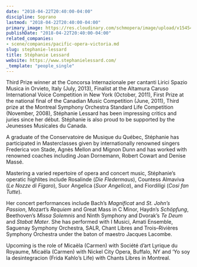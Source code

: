 ```yaml
---
date: "2018-04-22T20:40:00-04:00"
discipline: Soprano
lastmod: "2018-04-22T20:40:00-04:00"
primary_image: https://res.cloudinary.com/schmopera/image/upload/v1545409169/media/webhook-uploads/1524443831599/StephanieLessard-casting-bleue-1.jpg.jpg
publishDate: "2018-04-22T20:40:00-04:00"
related_companies:
- scene/companies/pacific-opera-victoria.md
slug: stephanie-lessard
title: Stéphanie Lessard
website: https://www.stephanielessard.com/
_template: "people_single"
---
```


Third Prize winner at the Concorsa Internazionale per cantanti Lirici Spazio Musica in Orvieto, Italy (July, 2013), Finalist at the Altamura Caruso International Voice Competition in New York (October, 2011), First Prize at the national final of the Canadian Music Competition (June, 2011), Third prize at the Montreal Symphony Orchestra Standard Life Competition (November, 2008), Stéphanie Lessard has been impressing critics and juries since her début.  Stéphanie is also proud to be supported by the Jeunesses Musicales du Canada.

A graduate of the Conservatoire de Musique du Québec, Stéphanie has participated in Masterclasses given by internationally renowned singers Frederica von Stade, Agnès Mellon and Mignon Dunn and has worked with renowned coaches including Joan Dornemann, Robert Cowart and Denise Massé.

Mastering a varied repertoire of opera and concert music, Stéphanie’s operatic highlites include Rosalinde (*Die Fledermaus*), Countess Almaviva (*Le Nozze di Figaro*), Suor Angelica (*Suor Angelica*), and Fiordiligi (*Cosi fan Tutte*).

Her concert performances include Bach’s *Magnificat* and *St. John’s Passion*, Mozart’s *Requiem* and Great Mass in C Minor, Haydn’s *Schöpfung*, Beethoven’s *Missa Solemnis* and Ninth Symphony and Dvorak’s *Te Deum* and *Stabat Mater*. She has performed with I Musici, Amati Ensemble, Saguenay Symphony Orchestra, SALR, Chant Libres and Trois–Rivières Symphony Orchestra under the baton of maestro Jacques Lacombe.

Upcoming is the role of Micaëla (Carmen) with Société d’art Lyrique du Royaume, Micaëla (Carmen) with Nickel City Opera, Buffalo, NY and ‘Yo soy la desintegracion (Frida Kahlo’s  Life) with Chants Libres in Montreal.
